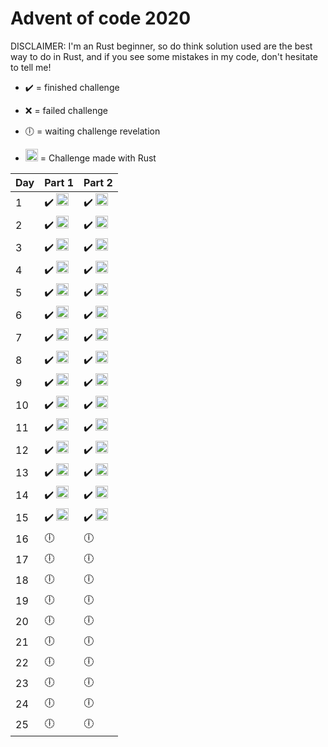 # Advent of code 2020

DISCLAIMER: I'm an Rust beginner, so do think solution used are the best way to do in Rust, and if you see some mistakes in my code, don't hesitate to tell me!


- :heavy_check_mark: = finished challenge
- :x: = failed challenge
- :clock6: = waiting challenge revelation

- <img src="https://www.rust-lang.org/static/images/rust-logo-blk.svg" width="20" /> = Challenge made with Rust

Day | Part 1 | Part 2
------- | --------- | ---------
1 | :heavy_check_mark: <img src="https://www.rust-lang.org/static/images/rust-logo-blk.svg" width="20" /> | :heavy_check_mark: <img src="https://www.rust-lang.org/static/images/rust-logo-blk.svg" width="20" />
2 | :heavy_check_mark: <img src="https://www.rust-lang.org/static/images/rust-logo-blk.svg" width="20" /> | :heavy_check_mark: <img src="https://www.rust-lang.org/static/images/rust-logo-blk.svg" width="20" />
3 | :heavy_check_mark: <img src="https://www.rust-lang.org/static/images/rust-logo-blk.svg" width="20" /> | :heavy_check_mark: <img src="https://www.rust-lang.org/static/images/rust-logo-blk.svg" width="20" />
4 | :heavy_check_mark: <img src="https://www.rust-lang.org/static/images/rust-logo-blk.svg" width="20" /> | :heavy_check_mark: <img src="https://www.rust-lang.org/static/images/rust-logo-blk.svg" width="20" />
5 | :heavy_check_mark: <img src="https://www.rust-lang.org/static/images/rust-logo-blk.svg" width="20" /> | :heavy_check_mark: <img src="https://www.rust-lang.org/static/images/rust-logo-blk.svg" width="20" />
6 | :heavy_check_mark: <img src="https://www.rust-lang.org/static/images/rust-logo-blk.svg" width="20" /> | :heavy_check_mark: <img src="https://www.rust-lang.org/static/images/rust-logo-blk.svg" width="20" />
7 | :heavy_check_mark: <img src="https://www.rust-lang.org/static/images/rust-logo-blk.svg" width="20" /> | :heavy_check_mark: <img src="https://www.rust-lang.org/static/images/rust-logo-blk.svg" width="20" />
8 | :heavy_check_mark: <img src="https://www.rust-lang.org/static/images/rust-logo-blk.svg" width="20" /> | :heavy_check_mark: <img src="https://www.rust-lang.org/static/images/rust-logo-blk.svg" width="20" />
9 | :heavy_check_mark: <img src="https://www.rust-lang.org/static/images/rust-logo-blk.svg" width="20" /> | :heavy_check_mark: <img src="https://www.rust-lang.org/static/images/rust-logo-blk.svg" width="20" />
10 | :heavy_check_mark: <img src="https://www.rust-lang.org/static/images/rust-logo-blk.svg" width="20" /> | :heavy_check_mark: <img src="https://www.rust-lang.org/static/images/rust-logo-blk.svg" width="20" />
11 | :heavy_check_mark: <img src="https://www.rust-lang.org/static/images/rust-logo-blk.svg" width="20" /> | :heavy_check_mark: <img src="https://www.rust-lang.org/static/images/rust-logo-blk.svg" width="20" />
12 | :heavy_check_mark: <img src="https://www.rust-lang.org/static/images/rust-logo-blk.svg" width="20" /> | :heavy_check_mark: <img src="https://www.rust-lang.org/static/images/rust-logo-blk.svg" width="20" />
13 | :heavy_check_mark: <img src="https://www.rust-lang.org/static/images/rust-logo-blk.svg" width="20" /> | :heavy_check_mark: <img src="https://www.rust-lang.org/static/images/rust-logo-blk.svg" width="20" />
14 | :heavy_check_mark: <img src="https://www.rust-lang.org/static/images/rust-logo-blk.svg" width="20" /> | :heavy_check_mark: <img src="https://www.rust-lang.org/static/images/rust-logo-blk.svg" width="20" />
15 | :heavy_check_mark: <img src="https://www.rust-lang.org/static/images/rust-logo-blk.svg" width="20" /> | :heavy_check_mark: <img src="https://www.rust-lang.org/static/images/rust-logo-blk.svg" width="20" />
16 | :clock6: | :clock6:
17 | :clock6: | :clock6:
18 | :clock6: | :clock6:
19 | :clock6: | :clock6:
20 | :clock6: | :clock6:
21 | :clock6: | :clock6:
22 | :clock6: | :clock6:
23 | :clock6: | :clock6:
24 | :clock6: | :clock6:
25 | :clock6: | :clock6:
